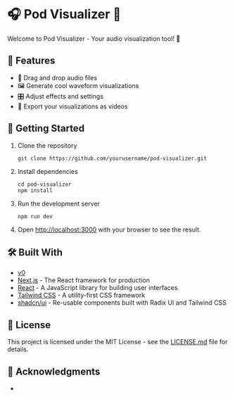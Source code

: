 # 🎧 Pod Visualizer 🎵

Welcome to Pod Visualizer - Your audio visualization tool! 🚀

## 🌟 Features

- 📁 Drag and drop audio files
- 🖼️ Generate cool waveform visualizations
- 🎛️ Adjust effects and settings
- 🎥 Export your visualizations as videos

## 🚀 Getting Started

1. Clone the repository

   ```
   git clone https://github.com/yourusername/pod-visualizer.git
   ```

2. Install dependencies

   ```
   cd pod-visualizer
   npm install
   ```

3. Run the development server

   ```
   npm run dev
   ```

4. Open [http://localhost:3000](http://localhost:3000) with your browser to see the result.

## 🛠️ Built With

- [v0](https://v0.dev/)
- [Next.js](https://nextjs.org/) - The React framework for production
- [React](https://reactjs.org/) - A JavaScript library for building user interfaces
- [Tailwind CSS](https://tailwindcss.com/) - A utility-first CSS framework
- [shadcn/ui](https://ui.shadcn.com/) - Re-usable components built with Radix UI and Tailwind CSS

## 📝 License

This project is licensed under the MIT License - see the [LICENSE.md](LICENSE.md) file for details.

## 🙏 Acknowledgments

-
